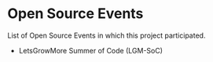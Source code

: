 # Open Source Events

List of Open Source Events in which this project participated.

- LetsGrowMore Summer of Code (LGM-SoC)

